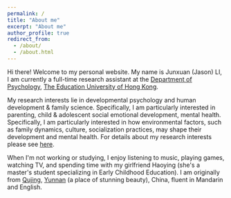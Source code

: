 ```yaml
---
permalink: /
title: "About me"
excerpt: "About me"
author_profile: true
redirect_from: 
  - /about/
  - /about.html
---
```


Hi there! Welcome to my personal website. My name is Junxuan (Jason) LI, I am currently a full-time research assistant at the [Department of Psychology](https://www.eduhk.hk/ps/en/), [The Education University of Hong Kong](https://www.eduhk.hk/en/).

My research interests lie in developmental psychology and human development & family science. Specifically, I am particularly interested in parenting, child & adolescent social emotional development, mental health. Specifically, I am particularly interested in how environmental factors, such as family dynamics, culture, socialization practices, may shape their development and mental health. For details about my research interests please see [here](https://jason923.github.io/Research%20Interests/).

When I'm not working or studying, I enjoy listening to music, playing games, watching TV, and spending time with my girlfriend Haoying (she's a master's student specializing in Early Childhood Education). I am originally from [Qujing](https://en.wikipedia.org/wiki/Qujing), [Yunnan](https://en.wikipedia.org/wiki/Yunnan) (a place of stunning beauty), China, fluent in Mandarin and English.
